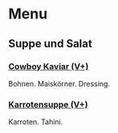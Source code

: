 # Menu

## Suppe und Salat

### [Cowboy Kaviar (V+)](rezepte/salate/bohnensalate/cowboy-kaviar.md)

Bohnen. Maiskörner. Dressing.

### [Karrotensuppe (V+)](rezepte/suppen/karrotensuppe.md)

Karroten. Tahini.
